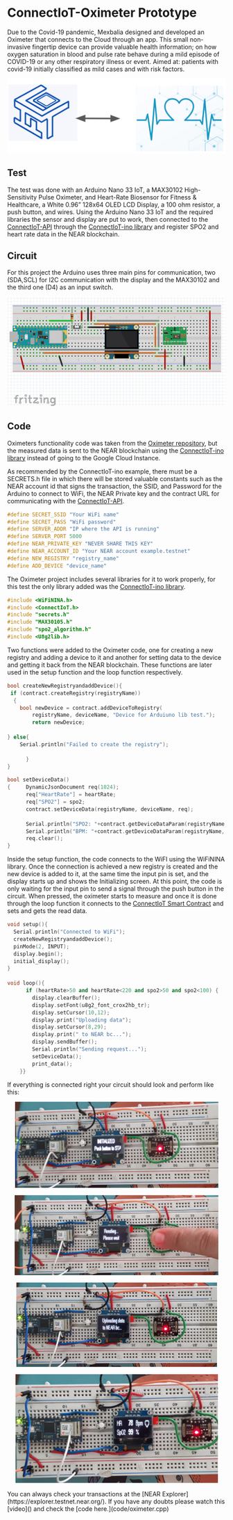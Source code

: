 # ConnectIoT-Oximeter Prototype
Due to the Covid-19 pandemic, Mexbalia designed and developed an Oximeter that connects to the Cloud through an app. This small non-invasive fingertip device can provide valuable health information; on how oxygen saturation in blood and pulse rate behave during a mild episode of COVID-19 or any other respiratory illness or event. Aimed at: patients with covid-19 initially classified as mild cases and with risk factors.

<p align="center">
  <img src="https://github.com/EbanCuMo/ConnectIoT-Platform/blob/main/assets/images/ConnectIoTOximeter.png" />
</p>

## Test
The test was done with an Arduino Nano 33 IoT, a MAX30102 High-Sensitivity Pulse Oximeter, and Heart-Rate Biosensor for Fitness & Healthcare, a White 0.96” 128x64 OLED LCD Display, a 100 ohm resistor, a push button, and wires. Using the Arduino Nano 33 IoT and the required libraries the sensor and display are put to work, then connected to the [ConnectIoT-API](https://github.com/paul-cruz/ConnectIoT-API) through the [ConnectIoT-ino library](https://github.com/paul-cruz/ConnectIoT-ino) and register SPO2 and heart rate data in the NEAR blockchain.

## Circuit
For this project the Arduino uses three main pins for communication, two (SDA,SCL) for I2C communication with the display and the MAX30102 and the third one (D4) as an input switch.

<p align="center">
  <img src="https://github.com/EbanCuMo/ConnectIoT-Platform/blob/main/assets/images/CicuitOxi.png" />
</p>

## Code
Oximeters functionality code was taken from the [Oximeter repository](https://github.com/paul-cruz/OXIMETER), but the measured data is sent to the NEAR blockchain using the [ConnectIoT-ino library](https://github.com/paul-cruz/ConnectIoT-ino) instead of going to the Google Cloud Instance. 

As recommended by the ConnectIoT-ino example, there must be a SECRETS.h file in which there will be stored valuable constants such as the NEAR account id that signs the transaction, the SSID, and Password for the Arduino to connect to WiFi, the NEAR Private key and the contract URL for communicating with the [ConnectIoT-API](https://github.com/paul-cruz/ConnectIoT-API).

```c
#define SECRET_SSID "Your WiFi name"
#define SECRET_PASS "WiFi password"
#define SERVER_ADDR "IP where the API is running"
#define SERVER_PORT 5000
#define NEAR_PRIVATE_KEY "NEVER SHARE THIS KEY"
#define NEAR_ACCOUNT_ID "Your NEAR account example.testnet"
#define NEW_REGISTRY "registry_name"
#define ADD_DEVICE "device_name"
```
The Oximeter project includes several libraries for it to work properly, for this test the only library added was the [ConnectIoT-ino library](https://github.com/paul-cruz/ConnectIoT-ino).

```cpp
#include <WiFiNINA.h>
#include <ConnectIoT.h>
#include "secrets.h"
#include "MAX30105.h"
#include "spo2_algorithm.h"
#include <U8g2lib.h>
```
Two functions were added to the Oximeter code, one for creating a new registry and adding a device to it and another for setting data to the device and getting it back from the NEAR blockchain. These functions are later used in the setup function and the loop function respectively.

```cpp
bool createNewRegistryandaddDevice(){
 if (contract.createRegistry(registryName))
  {
    bool newDevice = contract.addDeviceToRegistry(
        registryName, deviceName, "Device for Arduiuno lib test.");
        return newDevice;
  
} else{ 
    Serial.println("Failed to create the registry");
    
      }
}

```
```cpp
bool setDeviceData()
{     DynamicJsonDocument req(1024);
      req["HeartRate"] = heartRate;
      req["SPO2"] = spo2;
      contract.setDeviceData(registryName, deviceName, req);
      
      Serial.println("SPO2: "+contract.getDeviceDataParam(registryName, deviceName,"SPO2"));
      Serial.println("BPM: "+contract.getDeviceDataParam(registryName, deviceName,"HeartRate"));
      req.clear();
}
```
Inside the setup function, the code connects to the WiFI using the WiFiNINA library. Once the connection is achieved a new registry is created and the new device is added to it, at the same time the input pin is set, and the display starts up and shows the Initializing screen. At this point, the code is only waiting for the input pin to send a signal through the push button in the circuit. When pressed, the oximeter starts to measure and once it is done through the loop function it connects to the [ConnectIoT Smart Contract](https://github.com/paul-cruz/ConnectIoT) and sets and gets the read data.

```cpp
void setup(){
  Serial.println("Connected to WiFi");
  createNewRegistryandaddDevice();
  pinMode(2, INPUT);
  display.begin();
  initial_display();
}

void loop(){
      if (heartRate>50 and heartRate<220 and spo2>50 and spo2<100) {
        display.clearBuffer();
        display.setFont(u8g2_font_crox2hb_tr); 
        display.setCursor(10,12);
        display.print("Uploading data");
        display.setCursor(8,29);
        display.print(" to NEAR bc...");
        display.sendBuffer();
        Serial.println("Sending request...");
        setDeviceData();
        print_data();
    }}
```
If everything is connected right your circuit should look and perform like this:
<p align="center">
  <img src="https://github.com/EbanCuMo/ConnectIoT-Platform/blob/main/assets/images/OxiCircuit1.png" />
</p>


<p align="center">
  <img src="https://github.com/EbanCuMo/ConnectIoT-Platform/blob/main/assets/images/OxiCircuit2.png" />
</p>
<p align="center">
  <img src="https://github.com/EbanCuMo/ConnectIoT-Platform/blob/main/assets/images/OxiCircuit3.png" />
</p>
<p align="center">
  <img src="https://github.com/EbanCuMo/ConnectIoT-Platform/blob/main/assets/images/OxiCircuit4.png" />
</p>
You can always check your transactions at the [NEAR Explorer](https://explorer.testnet.near.org/).
If you have any doubts please watch this [video]() and check the [code here.](code/oximeter.cpp)


